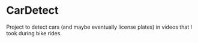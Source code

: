 # CarDetect
Project to detect cars (and maybe eventually license plates) in videos that I took during bike rides. 
